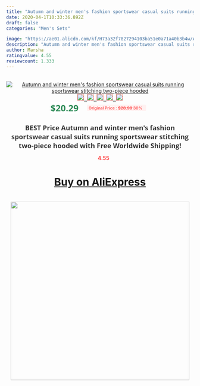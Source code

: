 ```yaml
---
title: "Autumn and winter men's fashion sportswear casual suits running sportswear stitching two-piece hooded"
date: 2020-04-1T10:33:36.892Z
draft: false
categories: "Men's Sets"

image: "https://ae01.alicdn.com/kf/H73a32f7827294103ba51e0a71a40b3b4w/Autumn-and-winter-men-s-fashion-sportswear-casual-suits-running-sportswear-stitching-two-piece-hooded.jpg"
description: "Autumn and winter men's fashion sportswear casual suits running sportswear stitching two-piece hooded"
author: Marsha
ratingvalue: 4.55
reviewcount: 1.333
---
```

<br>
<div style="text-align: center;">
<a href="https://s.click.aliexpress.com/e/_A2NtBr" target="_blank" rel="nofollow noopener noreferrer"><img alt="Autumn and winter men's fashion sportswear casual suits running sportswear stitching two-piece hooded" class="magnifier-image" src="https://ae01.alicdn.com/kf/H73a32f7827294103ba51e0a71a40b3b4w/Autumn-and-winter-men-s-fashion-sportswear-casual-suits-running-sportswear-stitching-two-piece-hooded.jpg_640x640.jpg">
<br>
<img style="border:1px solid salmon" src="https://ae01.alicdn.com/kf/H73a32f7827294103ba51e0a71a40b3b4w/Autumn-and-winter-men-s-fashion-sportswear-casual-suits-running-sportswear-stitching-two-piece-hooded.jpg_120x120.jpg">&nbsp;&nbsp;<img style="border:1px solid salmon" src="https://ae01.alicdn.com/kf/H4485ae9aae1841b4849c006b856a6fddI/Autumn-and-winter-men-s-fashion-sportswear-casual-suits-running-sportswear-stitching-two-piece-hooded.jpg_120x120.jpg">&nbsp;&nbsp;<img style="border:1px solid salmon" src="_120x120.jpg">&nbsp;&nbsp;<img style="border:1px solid salmon" src="_120x120.jpg">&nbsp;&nbsp;<img style="border:1px solid salmon" src="https://ae01.alicdn.com/kf/H83d4f03134ce48a9ae59d17e5fb053e9c/Autumn-and-winter-men-s-fashion-sportswear-casual-suits-running-sportswear-stitching-two-piece-hooded.jpg_120x120.jpg"></a></div><br0>
<div style="text-align: center;"><span style="background-color: white; border: 0px; box-sizing: border-box; color: seagreen; display: inline-block; font-family: &quot;open sans&quot; , &quot;arial&quot; , &quot;helvetica&quot; , sans-serif , &quot;heiti&quot;; font-size: 24px; font-stretch: inherit; font-weight: 700; line-height: inherit; margin: 0px 10px 0px 0px; padding: 0px; vertical-align: middle;">$20.29 </span>
<span style="background: rgb(255 , 241 , 241); border-radius: 3px; border: 0px; box-sizing: border-box; color: #ff4747; display: inline-block; font-family: inherit; font-size: 12px; font-stretch: inherit; font-style: inherit; font-variant: inherit; font-weight: 600; line-height: inherit; margin: 0px; padding: 2px 5px; transform: scale(0.9); vertical-align: middle;">Original Price : <b style="text-decoration: line-through;">$28.99 </b> 30%&nbsp;&nbsp;</span></div>
<h1 style="color: #333333; display: inline-block; font-family: &quot;open sans&quot; , &quot;arial&quot; , &quot;helvetica&quot; , sans-serif , &quot;heiti&quot;; font-size: 18px; font-stretch: inherit; font-weight: 700; text-align: center;">BEST Price Autumn and winter men's fashion sportswear casual suits running sportswear stitching two-piece hooded with Free Worldwide Shipping!</h1>
<div style="color: #ff4747; text-align: center;">
<img src="https://4.bp.blogspot.com/-M0ZcTcb-5uY/XleCXlxnR4I/AAAAAAAAAEc/OrjgMkXV1oMQFaCRZj5HQwOCBcu3w1FegCPcBGAYYCw/s1600/star.png" style="height: 15px;">&nbsp;<b>4.55</b></div>
<div class="button_cont" align="center"><a class="buynow_a" href="https://s.click.aliexpress.com/e/_A2NtBr" target="_blank" rel="nofollow noopener noreferrer"><H1>Buy on AliExpress</H1></a></div><br>
<div class="separator" style="clear: both; text-align: center;">
<img src="https://lh3.googleusercontent.com/-pTy5HemUv9M/XlePHvY0dAI/AAAAAAAAAE4/0nX5iRUoIWY8eMW9Dpxeirr157OZliDIgCLcBGAsYHQ/s1600/badge.gif" width="480">
</div>
